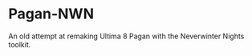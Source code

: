 Pagan-NWN
=========

An old attempt at remaking Ultima 8 Pagan with the Neverwinter Nights toolkit.
